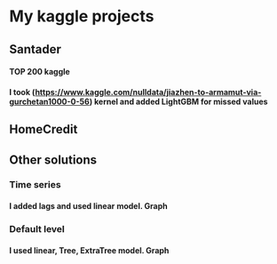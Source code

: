 # My kaggle projects

## Santader 
#### TOP 200 kaggle
####  I took (https://www.kaggle.com/nulldata/jiazhen-to-armamut-via-gurchetan1000-0-56) kernel and added LightGBM for missed values


## HomeCredit


## Other solutions
### Time series
#### I added lags and used linear model. Graph

### Default level
#### I used linear, Tree, ExtraTree model. Graph


